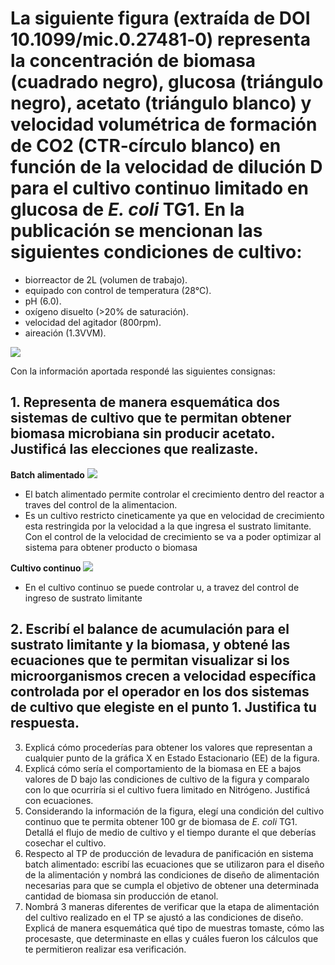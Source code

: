 # La siguiente figura (extraída de DOI 10.1099/mic.0.27481‐0) representa la concentración de biomasa (cuadrado negro), glucosa (triángulo negro), acetato (triángulo blanco) y velocidad volumétrica de formación de CO2 (CTR‐círculo blanco) en función de la velocidad de dilución D para el cultivo continuo limitado en glucosa de *E. coli* TG1. En la publicación se mencionan las siguientes condiciones de cultivo:

- biorreactor de 2L (volumen de trabajo).
- equipado con control de temperatura (28°C).
- pH (6.0).
- oxígeno disuelto (>20% de saturación).
- velocidad del agitador (800rpm).
- aireación (1.3VVM).

![](https://i.imgur.com/RERlydT.png)

Con la información aportada respondé las siguientes consignas:

## 1. Representa de manera esquemática dos sistemas de cultivo que te permitan obtener biomasa microbiana sin producir acetato. Justificá las elecciones que realizaste.

**Batch alimentado**
   ![](https://i.imgur.com/kWWnFtF.png)

- El batch alimentado permite controlar el crecimiento dentro del reactor a traves del control de la alimentacion.
- Es un cultivo restricto cineticamente ya que en velocidad de crecimiento esta restringida por la velocidad a la que ingresa el sustrato limitante. Con el control de la velocidad de crecimiento se va a poder optimizar al sistema para obtener producto o biomasa

**Cultivo continuo**
![](https://i.imgur.com/rySWgR9.png)
- En el cultivo continuo se puede controlar u, a travez del control de ingreso de sustrato limitante

## 2. Escribí el balance de acumulación para el sustrato limitante y la biomasa, y obtené las ecuaciones que te permitan visualizar si los microorganismos crecen a velocidad específica controlada por el operador en los dos sistemas de cultivo que elegiste en el punto 1. Justifica tu respuesta.

3. Explicá cómo procederías para obtener los valores que representan a cualquier punto de la gráfica X en Estado Estacionario (EE) de la figura.
4. Explicá cómo sería el comportamiento de la biomasa en EE a bajos valores de D bajo las condiciones de cultivo de la figura y comparalo con lo que ocurriría si el cultivo fuera limitado en Nitrógeno. Justificá con ecuaciones.
5. Considerando la información de la figura, elegí una condición del cultivo continuo que te permita obtener 100 gr de biomasa de *E. coli* TG1. Detallá el flujo de medio de cultivo y el tiempo durante el que deberías cosechar el cultivo.
6. Respecto al TP de producción de levadura de panificación en sistema batch alimentado: escribí las ecuaciones que se utilizaron para el diseño de la alimentación y nombrá las condiciones de diseño de alimentación necesarias para que se cumpla el objetivo de obtener una determinada cantidad de biomasa sin producción de etanol.
7. Nombrá 3 maneras diferentes de verificar que la etapa de alimentación del cultivo realizado en el TP se ajustó a las condiciones de diseño. Explicá de manera esquemática qué tipo de muestras tomaste, cómo las procesaste, que determinaste en ellas y cuáles fueron los cálculos que te permitieron realizar esa verificación.
